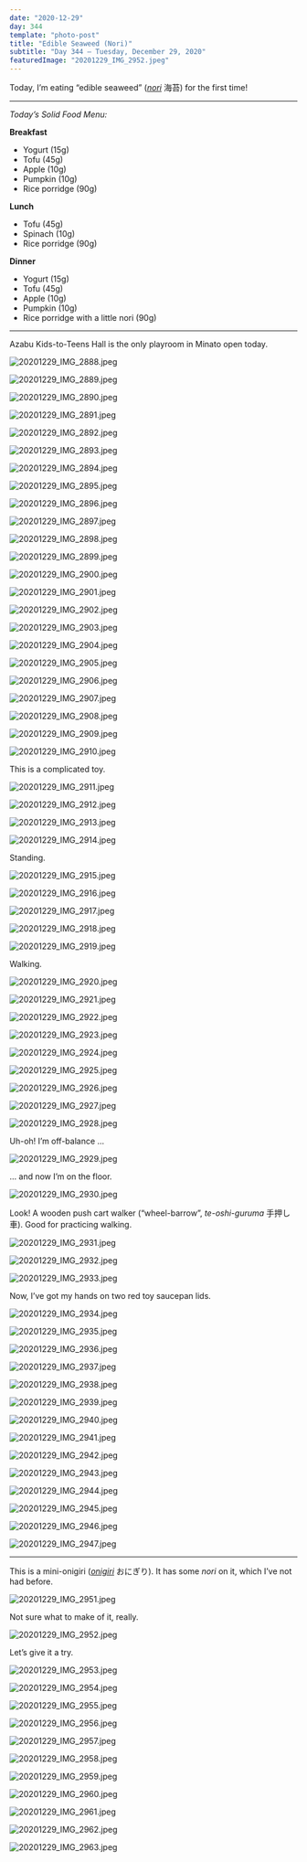 ```yaml
---
date: "2020-12-29"
day: 344
template: "photo-post"
title: "Edible Seaweed (Nori)"
subtitle: "Day 344 – Tuesday, December 29, 2020"
featuredImage: "20201229_IMG_2952.jpeg"
---
```


Today, I’m eating “edible seaweed” (*<a href="https://en.wikipedia.org/wiki/Nori">nori</a>* 海苔) for the first time!

<hr />

_Today’s Solid Food Menu:_

**Breakfast**

- Yogurt (15g)
- Tofu (45g)
- Apple (10g)
- Pumpkin (10g)
- Rice porridge (90g)

**Lunch**

- Tofu (45g)
- Spinach (10g)
- Rice porridge (90g)

**Dinner**

- Yogurt (15g)
- Tofu (45g)
- Apple (10g)
- Pumpkin (10g)
- Rice porridge with a little nori (90g)

<hr />

Azabu Kids-to-Teens Hall is the only playroom in Minato open today.

![20201229_IMG_2888.jpeg](20201229_IMG_2888.jpeg)

![20201229_IMG_2889.jpeg](20201229_IMG_2889.jpeg)

![20201229_IMG_2890.jpeg](20201229_IMG_2890.jpeg)

![20201229_IMG_2891.jpeg](20201229_IMG_2891.jpeg)

![20201229_IMG_2892.jpeg](20201229_IMG_2892.jpeg)

![20201229_IMG_2893.jpeg](20201229_IMG_2893.jpeg)

![20201229_IMG_2894.jpeg](20201229_IMG_2894.jpeg)

![20201229_IMG_2895.jpeg](20201229_IMG_2895.jpeg)

![20201229_IMG_2896.jpeg](20201229_IMG_2896.jpeg)

![20201229_IMG_2897.jpeg](20201229_IMG_2897.jpeg)

![20201229_IMG_2898.jpeg](20201229_IMG_2898.jpeg)

![20201229_IMG_2899.jpeg](20201229_IMG_2899.jpeg)

![20201229_IMG_2900.jpeg](20201229_IMG_2900.jpeg)

![20201229_IMG_2901.jpeg](20201229_IMG_2901.jpeg)

![20201229_IMG_2902.jpeg](20201229_IMG_2902.jpeg)

![20201229_IMG_2903.jpeg](20201229_IMG_2903.jpeg)

![20201229_IMG_2904.jpeg](20201229_IMG_2904.jpeg)

![20201229_IMG_2905.jpeg](20201229_IMG_2905.jpeg)

![20201229_IMG_2906.jpeg](20201229_IMG_2906.jpeg)

![20201229_IMG_2907.jpeg](20201229_IMG_2907.jpeg)

![20201229_IMG_2908.jpeg](20201229_IMG_2908.jpeg)

![20201229_IMG_2909.jpeg](20201229_IMG_2909.jpeg)

![20201229_IMG_2910.jpeg](20201229_IMG_2910.jpeg)

This is a complicated toy.

![20201229_IMG_2911.jpeg](20201229_IMG_2911.jpeg)

![20201229_IMG_2912.jpeg](20201229_IMG_2912.jpeg)

![20201229_IMG_2913.jpeg](20201229_IMG_2913.jpeg)

![20201229_IMG_2914.jpeg](20201229_IMG_2914.jpeg)

Standing.

![20201229_IMG_2915.jpeg](20201229_IMG_2915.jpeg)

![20201229_IMG_2916.jpeg](20201229_IMG_2916.jpeg)

![20201229_IMG_2917.jpeg](20201229_IMG_2917.jpeg)

![20201229_IMG_2918.jpeg](20201229_IMG_2918.jpeg)

![20201229_IMG_2919.jpeg](20201229_IMG_2919.jpeg)

Walking.

![20201229_IMG_2920.jpeg](20201229_IMG_2920.jpeg)

![20201229_IMG_2921.jpeg](20201229_IMG_2921.jpeg)

![20201229_IMG_2922.jpeg](20201229_IMG_2922.jpeg)

![20201229_IMG_2923.jpeg](20201229_IMG_2923.jpeg)

![20201229_IMG_2924.jpeg](20201229_IMG_2924.jpeg)

![20201229_IMG_2925.jpeg](20201229_IMG_2925.jpeg)

![20201229_IMG_2926.jpeg](20201229_IMG_2926.jpeg)

![20201229_IMG_2927.jpeg](20201229_IMG_2927.jpeg)

![20201229_IMG_2928.jpeg](20201229_IMG_2928.jpeg)

Uh-oh! I’m off-balance …

![20201229_IMG_2929.jpeg](20201229_IMG_2929.jpeg)

… and now I’m on the floor.

![20201229_IMG_2930.jpeg](20201229_IMG_2930.jpeg)

Look! A wooden push cart walker (“wheel-barrow”, *te-oshi-guruma* 手押し車). Good for practicing walking.

![20201229_IMG_2931.jpeg](20201229_IMG_2931.jpeg)

![20201229_IMG_2932.jpeg](20201229_IMG_2932.jpeg)

![20201229_IMG_2933.jpeg](20201229_IMG_2933.jpeg)

Now, I’ve got my hands on two red toy saucepan lids.

![20201229_IMG_2934.jpeg](20201229_IMG_2934.jpeg)

![20201229_IMG_2935.jpeg](20201229_IMG_2935.jpeg)

![20201229_IMG_2936.jpeg](20201229_IMG_2936.jpeg)

![20201229_IMG_2937.jpeg](20201229_IMG_2937.jpeg)

![20201229_IMG_2938.jpeg](20201229_IMG_2938.jpeg)

![20201229_IMG_2939.jpeg](20201229_IMG_2939.jpeg)

![20201229_IMG_2940.jpeg](20201229_IMG_2940.jpeg)

![20201229_IMG_2941.jpeg](20201229_IMG_2941.jpeg)

![20201229_IMG_2942.jpeg](20201229_IMG_2942.jpeg)

![20201229_IMG_2943.jpeg](20201229_IMG_2943.jpeg)

![20201229_IMG_2944.jpeg](20201229_IMG_2944.jpeg)

![20201229_IMG_2945.jpeg](20201229_IMG_2945.jpeg)

![20201229_IMG_2946.jpeg](20201229_IMG_2946.jpeg)

![20201229_IMG_2947.jpeg](20201229_IMG_2947.jpeg)

<hr />

This is a mini-onigiri (*<a href="https://en.wikipedia.org/wiki/Onigiri">onigiri</a>* おにぎり). It has some *nori* on it, which I’ve not had before.

![20201229_IMG_2951.jpeg](20201229_IMG_2951.jpeg)

Not sure what to make of it, really.

![20201229_IMG_2952.jpeg](20201229_IMG_2952.jpeg)

Let’s give it a try.

![20201229_IMG_2953.jpeg](20201229_IMG_2953.jpeg)

![20201229_IMG_2954.jpeg](20201229_IMG_2954.jpeg)

![20201229_IMG_2955.jpeg](20201229_IMG_2955.jpeg)

![20201229_IMG_2956.jpeg](20201229_IMG_2956.jpeg)

![20201229_IMG_2957.jpeg](20201229_IMG_2957.jpeg)

![20201229_IMG_2958.jpeg](20201229_IMG_2958.jpeg)

![20201229_IMG_2959.jpeg](20201229_IMG_2959.jpeg)

![20201229_IMG_2960.jpeg](20201229_IMG_2960.jpeg)

![20201229_IMG_2961.jpeg](20201229_IMG_2961.jpeg)

![20201229_IMG_2962.jpeg](20201229_IMG_2962.jpeg)

![20201229_IMG_2963.jpeg](20201229_IMG_2963.jpeg)
